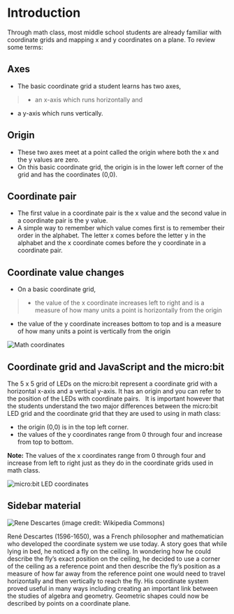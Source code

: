 # Introduction

Through math class, most middle school students are already familiar with coordinate grids and mapping x and y coordinates on a plane. To review some terms:

## Axes

* The basic coordinate grid a student learns has two axes,

>* an x-axis which runs horizontally and 
* a y-axis which runs vertically.
	
## Origin

* These two axes meet at a point called the origin where both the x and the y values are zero.
* On this basic coordinate grid, the origin is in the lower left corner of the grid and has the coordinates (0,0).
	
## Coordinate pair

* The first value in a coordinate pair is the x value and the second value in a coordinate pair is the y value.
* A simple way to remember which value comes first is to remember their order in the alphabet. The letter x comes before the letter y in the alphabet and the x coordinate comes before the y coordinate in a coordinate pair.
	
## Coordinate value changes

* On a basic coordinate grid,

>* the value of the x coordinate increases left to right and is a measure of how many units a point is horizontally from the origin
* the value of the y coordinate increases bottom to top and is a measure of how many units a point is vertically from the origin

![Math coordinates](/static/courses/csintro/coordinates/math-coords.png)

## Coordinate grid and JavaScript and the micro:bit

The 5 x 5 grid of LEDs on the micro:bit represent a coordinate grid with a horizontal x-axis and a vertical y-axis. It has an origin and you can refer to the position of the LEDs with coordinate pairs.
 
It is important however that the students understand the two major differences between the micro:bit LED grid and the coordinate grid that they are used to using in math class:
* the origin (0,0) is in the top left corner.
* the values of the y coordinates range from 0 through four and increase from top to bottom.
	
**Note:** The values of the x coordinates range from 0 through four and increase from left to right just as they do in the coordinate grids used in math class.

![micro:bit LED coordinates](/static/courses/csintro/coordinates/microbit-led-coords.png)

## Sidebar material

![Rene Descartes](/static/courses/csintro/coordinates/rene-descartes.jpg)
(image credit: Wikipedia Commons)

René Descartes (1596-1650), was a French philosopher and mathematician who developed the coordinate system we use today. A story goes that while lying in bed, he noticed a fly on the ceiling. In wondering how he could describe the fly’s exact position on the ceiling, he decided to use a corner of the ceiling as a reference point and then describe the fly’s position as a measure of how far away from the reference point one would need to travel horizontally and then vertically to reach the fly. His coordinate system proved useful in many ways including creating an important link between the studies of algebra and geometry. Geometric shapes could now be described by points on a coordinate plane.
